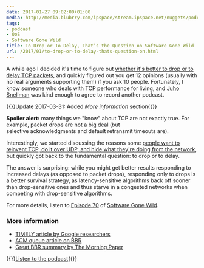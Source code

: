 ```yaml
---
date: 2017-01-27 09:02:00+01:00
media: http://media.blubrry.com/ipspace/stream.ipspace.net/nuggets/podcast/Show_70-To_Drop_or_Not_to_Drop.mp3
tags:
- podcast
- QoS
- Software Gone Wild
title: To Drop or To Delay, That’s the Question on Software Gone Wild
url: /2017/01/to-drop-or-to-delay-thats-question-on.html
---
```

A while ago I decided it\'s time to figure out [whether it\'s better to drop or to delay TCP packets](http://blog.ipspace.net/2016/09/policing-or-shaping-it-depends.html), and quickly figured out you get 12 opinions (usually with no real arguments supporting them) if you ask 10 people. Fortunately, I know someone who deals with TCP performance for living, and [Juho Snellman](https://www.snellman.net/blog/) was kind enough to agree to record another podcast.

{{<note update>}}Update 2017-03-31: Added *More information* section{{</note>}}
<!--more-->
**Spoiler alert:** many things we \"know\" about TCP are not exactly true. For example, packet drops are not a big deal (but selective acknowledgments and default retransmit timeouts are).

Interestingly, we started discussing the reasons some [people want to reinvent TCP, do it over UDP, and hide what they\'re doing from the network](https://www.snellman.net/blog/archive/2016-12-01-quic-tou/), but quickly got back to the fundamental question: to drop or to delay.

The answer is surprising: while you might get better results responding to increased delays (as opposed to packet drops), responding only to drops is a better survival strategy, as latency-sensitive algorithms back off sooner than drop-sensitive ones and thus starve in a congested networks when competing with drop-sensitive algorithms.

For more details, listen to [Episode 70](http://media.blubrry.com/ipspace/stream.ipspace.net/nuggets/podcast/Show_70-To_Drop_or_Not_to_Drop.mp3) of [Software Gone Wild](https://www.ipspace.net/Podcast/Software_Gone_Wild).

### More information

-   [TIMELY article by Google researchers](https://research.google.com/pubs/pub43840.html)
-   [ACM queue article on BBR](http://queue.acm.org/detail.cfm?id=3022184)
-   [Great BBR summary by The Morning Paper](https://blog.acolyer.org/2017/03/31/bbr-congestion-based-congestion-control/)

{{<jump>}}[Listen to the podcast](http://media.blubrry.com/ipspace/stream.ipspace.net/nuggets/podcast/Show_70-To_Drop_or_Not_to_Drop.mp3){{</jump>}}

